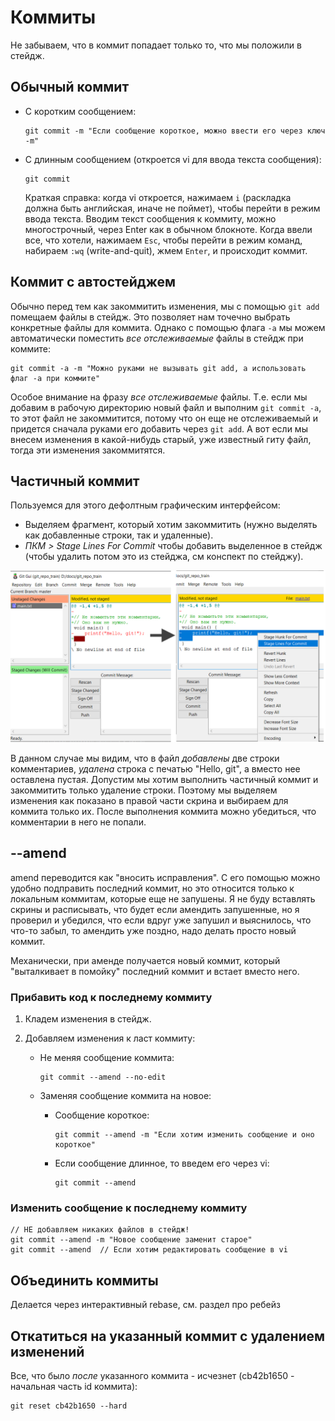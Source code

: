 # Коммиты

Не забываем, что в коммит попадает только то, что мы положили в стейдж.

## Обычный коммит

* С коротким сообщением:

  ```
  git commit -m "Если сообщение короткое, можно ввести его через ключ -m"
  ```

* С длинным сообщением (откроется vi для ввода текста сообщения):

  ```
  git commit
  ```

  Краткая справка: когда vi откроется, нажимаем `i` (раскладка должна быть английская, иначе не поймет), чтобы перейти в режим ввода текста. Вводим текст сообщения к коммиту, можно многострочный, через Enter как в обычном блокноте. Когда ввели все, что хотели, нажимаем `Esc`, чтобы перейти в режим команд, набираем `:wq` (write-and-quit), жмем `Enter`, и происходит коммит.

## Коммит с автостейджем

Обычно перед тем как закоммитить изменения, мы с помощью `git add` помещаем файлы в стейдж. Это позволяет нам точечно выбрать конкретные файлы для коммита. Однако с помощью флага `-a` мы можем автоматически поместить *все отслеживаемые* файлы в стейдж при коммите:

```
git commit -a -m "Можно руками не вызывать git add, а использовать флаг -a при коммите"
```

Особое внимание на фразу *все отслеживаемые* файлы. Т.е. если мы добавим в рабочую директорию новый файл и выполним `git commit -a`, то этот файл не закоммитится, потому что он еще не отслеживаемый и придется сначала руками его добавить через `git add`. А вот если мы внесем изменения в какой-нибудь старый, уже известный гиту файл, тогда эти изменения закоммитятся.

## Частичный коммит

Пользуемся для этого дефолтным графическим интерфейсом:

* Выделяем фрагмент, который хотим закоммитить (нужно выделять как добавленные строки, так и удаленные).
* *ПКМ > Stage Lines For Commit* чтобы добавить выделенное в стейдж (чтобы удалить потом это из стейджа, см конспект по стейджу).

<img src="img/partial-commit-lines.png" alt="partial-commit-lines"  />

В данном случае мы видим, что в файл *добавлены* две строки комментариев, *удалена* строка с печатью "Hello, git", а вместо нее оставлена пустая. Допустим мы хотим выполнить частичный коммит и закоммитить только удаление строки. Поэтому мы выделяем изменения как показано в правой части скрина и выбираем для коммита только их. После выполнения коммита можно убедиться, что комментарии в него не попали.

## --amend

amend переводится как "вносить исправления". С его помощью можно удобно подправить последний коммит, но это относится только к локальным коммитам, которые еще не запушены. Я не буду вставлять скрины и расписывать, что будет если амендить запушенные, но я проверил и убедился, что если вдруг уже запушил и выяснилось, что что-то забыл, то амендить уже поздно, надо делать просто новый коммит.

Механически, при аменде получается новый коммит, который "выталкивает в помойку" последний коммит и встает вместо него.

### Прибавить код к последнему коммиту

1. Кладем изменения в стейдж.

2. Добавляем изменения к ласт коммиту:

   * Не меняя сообщение коммита:

     ```
     git commit --amend --no-edit
     ```

   * Заменяя сообщение коммита на новое:

     * Сообщение короткое:

       ```
       git commit --amend -m "Если хотим изменить сообщение и оно короткое"
       ```

     * Если сообщение длинное, то введем его через vi:

       ```
       git commit --amend
       ```

### Изменить сообщение к последнему коммиту

```
// НЕ добавляем никаких файлов в стейдж!
git commit --amend -m "Новое сообщение заменит старое"
git commit --amend  // Если хотим редактировать сообщение в vi
```

## Объединить коммиты

Делается через интерактивный rebase, см. раздел про ребейз

## Откатиться на указанный коммит с удалением изменений

Все, что было *после* указанного коммита - исчезнет (cb42b1650 - начальная часть id коммита):

```
git reset cb42b1650 --hard
```



